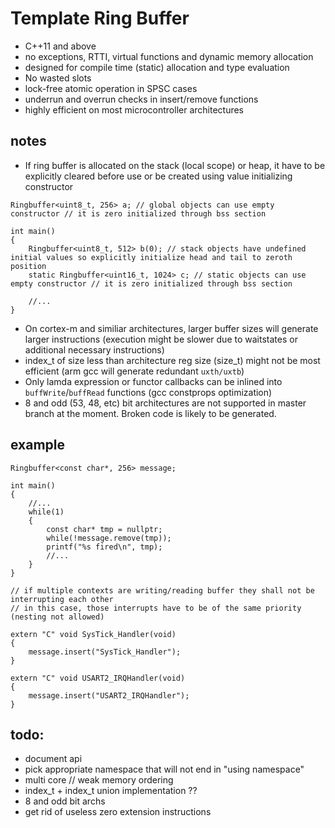 # Template Ring Buffer

- C++11 and above
- no exceptions, RTTI, virtual functions and dynamic memory allocation
- designed for compile time (static) allocation and type evaluation
- No wasted slots
- lock-free atomic operation in SPSC cases
- underrun and overrun checks in insert/remove functions
- highly efficient on most microcontroller architectures

## notes

- If ring buffer is allocated on the stack (local scope) or heap, it have to be explicitly cleared before use or be created using value initializing constructor

```
Ringbuffer<uint8_t, 256> a; // global objects can use empty constructor // it is zero initialized through bss section

int main()
{
	Ringbuffer<uint8_t, 512> b(0); // stack objects have undefined initial values so explicitly initialize head and tail to zeroth position
	static Ringbuffer<uint16_t, 1024> c; // static objects can use empty constructor // it is zero initialized through bss section
	
	//...
}
```

- On cortex-m and similiar architectures, larger buffer sizes will generate larger instructions (execution might be slower due to waitstates or additional necessary instructions)
- index_t of size less than architecture reg size (size_t) might not be most efficient (arm gcc will generate redundant `uxth/uxtb`)
- Only lamda expression or functor callbacks can be inlined into `buffWrite`/`buffRead` functions (gcc constprops optimization) 
- 8 and odd (53, 48, etc) bit architectures are not supported in master branch at the moment. Broken code is likely to be generated.

## example

```
Ringbuffer<const char*, 256> message;

int main()
{
	//...
	while(1)
	{
		const char* tmp = nullptr;
		while(!message.remove(tmp));
		printf("%s fired\n", tmp);
		//...
	}
}

// if multiple contexts are writing/reading buffer they shall not be interrupting each other 
// in this case, those interrupts have to be of the same priority (nesting not allowed) 

extern "C" void SysTick_Handler(void)
{
	message.insert("SysTick_Handler");
}

extern "C" void USART2_IRQHandler(void)
{
	message.insert("USART2_IRQHandler");
}
```

## todo:
- document api
- pick appropriate namespace that will not end in "using namespace"
- multi core // weak memory ordering
- index_t + index_t union implementation ??
- 8 and odd bit archs
- get rid of useless zero extension instructions